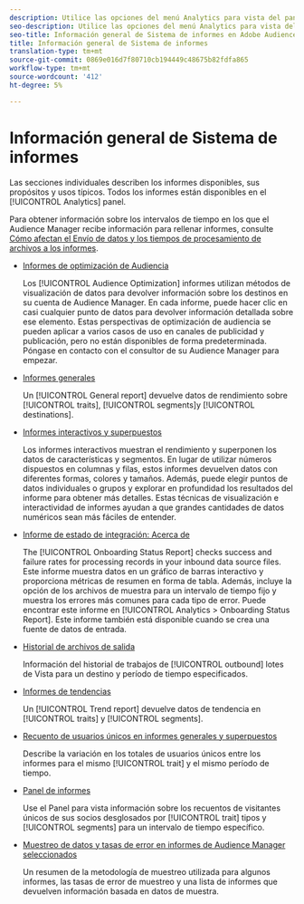```yaml
---
description: Utilice las opciones del menú Analytics para vista del panel y de varios informes.
seo-description: Utilice las opciones del menú Analytics para vista del panel y de varios informes en Adobe Audience Manager (AAM).
seo-title: Información general de Sistema de informes en Adobe Audience Manager (AAM)
title: Información general de Sistema de informes
translation-type: tm+mt
source-git-commit: 0869e016d7f80710cb194449c48675b82fdfa865
workflow-type: tm+mt
source-wordcount: '412'
ht-degree: 5%

---
```



# Información general de Sistema de informes

Las secciones individuales describen los informes disponibles, sus propósitos y usos típicos. Todos los informes están disponibles en el [!UICONTROL Analytics] panel.

Para obtener información sobre los intervalos de tiempo en los que el Audience Manager recibe información para rellenar informes, consulte [Cómo afectan el Envío de datos y los tiempos de procesamiento de archivos a los informes](/help/using/reference/reporting-file-transfer-timeframe.md).

* [Informes de optimización de Audiencia](/help/using/reporting/audience-optimization-reports/audience-optimization-reports.md)

   Los [!UICONTROL Audience Optimization] informes utilizan métodos de visualización de datos para devolver información sobre los destinos en su cuenta de Audience Manager. En cada informe, puede hacer clic en casi cualquier punto de datos para devolver información detallada sobre ese elemento. Estas perspectivas de optimización de audiencia se pueden aplicar a varios casos de uso en canales de publicidad y publicación, pero no están disponibles de forma predeterminada. Póngase en contacto con el consultor de su Audience Manager para empezar.

* [Informes generales](/help/using/reporting/general-reports.md)

   Un [!UICONTROL General report] devuelve datos de rendimiento sobre [!UICONTROL traits], [!UICONTROL segments]y [!UICONTROL destinations].

* [Informes interactivos y superpuestos](/help/using/reporting/dynamic-reports/dynamic-reports.md)

   Los informes interactivos muestran el rendimiento y superponen los datos de características y segmentos. En lugar de utilizar números dispuestos en columnas y filas, estos informes devuelven datos con diferentes formas, colores y tamaños. Además, puede elegir puntos de datos individuales o grupos y explorar en profundidad los resultados del informe para obtener más detalles. Estas técnicas de visualización e interactividad de informes ayudan a que grandes cantidades de datos numéricos sean más fáciles de entender.

* [Informe de estado de integración: Acerca de](/help/using/reporting/onboarding-status-report.md)

   The [!UICONTROL Onboarding Status Report] checks success and failure rates for processing records in your inbound data source files. Este informe muestra datos en un gráfico de barras interactivo y proporciona métricas de resumen en forma de tabla. Además, incluye la opción de los archivos de muestra para un intervalo de tiempo fijo y muestra los errores más comunes para cada tipo de error. Puede encontrar este informe en [!UICONTROL Analytics > Onboarding Status Report]. Este informe también está disponible cuando se crea una fuente de datos de entrada.

* [Historial de archivos de salida](/help/using/reporting/outbound-history-report.md)

   Información del historial de trabajos de [!UICONTROL outbound] lotes de Vista para un destino y período de tiempo especificados.

* [Informes de tendencias](/help/using/reporting/trend-reports.md)

   Un [!UICONTROL Trend report] devuelve datos de tendencia en [!UICONTROL traits] y [!UICONTROL segments].

* [Recuento de usuarios únicos en informes generales y superpuestos](/help/using/reporting/unique-user-counts.md)

   Describe la variación en los totales de usuarios únicos entre los informes para el mismo [!UICONTROL trait] y el mismo período de tiempo.

* [Panel de informes](/help/using/reporting/trend-reports.md)

   Use el Panel para vista información sobre los recuentos de visitantes únicos de sus socios desglosados por [!UICONTROL trait] tipos y [!UICONTROL segments] para un intervalo de tiempo específico.

* [Muestreo de datos y tasas de error en informes de Audience Manager seleccionados](/help/using/reporting/report-sampling.md)

   Un resumen de la metodología de muestreo utilizada para algunos informes, las tasas de error de muestreo y una lista de informes que devuelven información basada en datos de muestra.

